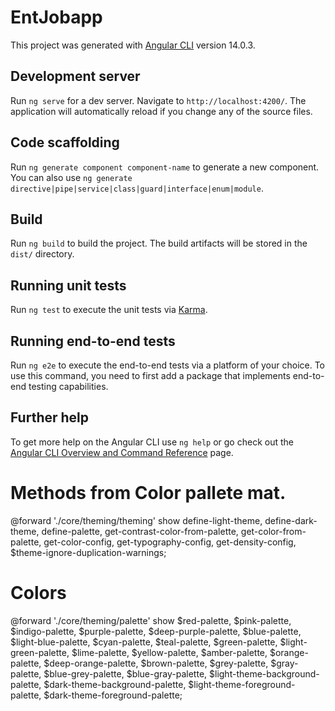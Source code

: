 # EntJobapp

This project was generated with [Angular CLI](https://github.com/angular/angular-cli) version 14.0.3.

## Development server

Run `ng serve` for a dev server. Navigate to `http://localhost:4200/`. The application will automatically reload if you change any of the source files.

## Code scaffolding

Run `ng generate component component-name` to generate a new component. You can also use `ng generate directive|pipe|service|class|guard|interface|enum|module`.

## Build

Run `ng build` to build the project. The build artifacts will be stored in the `dist/` directory.

## Running unit tests

Run `ng test` to execute the unit tests via [Karma](https://karma-runner.github.io).

## Running end-to-end tests

Run `ng e2e` to execute the end-to-end tests via a platform of your choice. To use this command, you need to first add a package that implements end-to-end testing capabilities.

## Further help

To get more help on the Angular CLI use `ng help` or go check out the [Angular CLI Overview and Command Reference](https://angular.io/cli) page.

# Methods from Color pallete mat.

@forward './core/theming/theming' show define-light-theme, define-dark-theme,
  define-palette, get-contrast-color-from-palette, get-color-from-palette,
  get-color-config, get-typography-config, get-density-config,
  $theme-ignore-duplication-warnings;

  # Colors
  
@forward './core/theming/palette' show $red-palette, $pink-palette, $indigo-palette,
  $purple-palette, $deep-purple-palette, $blue-palette, $light-blue-palette, $cyan-palette,
  $teal-palette, $green-palette, $light-green-palette, $lime-palette, $yellow-palette,
  $amber-palette, $orange-palette, $deep-orange-palette, $brown-palette, $grey-palette,
  $gray-palette, $blue-grey-palette, $blue-gray-palette, $light-theme-background-palette,
  $dark-theme-background-palette, $light-theme-foreground-palette, $dark-theme-foreground-palette;

